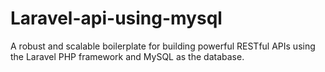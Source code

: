 # Laravel-api-using-mysql
A robust and scalable boilerplate for building powerful RESTful APIs using the Laravel PHP framework and MySQL as the database.
